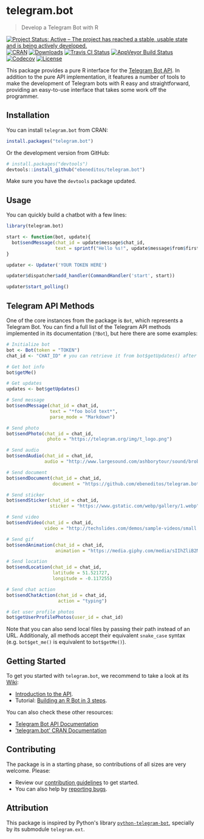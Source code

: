 # telegram.bot

> Develop a Telegram Bot with R

[![Project Status: Active – The project has reached a stable, usable state and is being actively developed.](http://www.repostatus.org/badges/latest/active.svg)](http://www.repostatus.org/#active)
[![CRAN](http://www.r-pkg.org/badges/version/telegram.bot)](https://cran.r-project.org/package=telegram.bot)
[![Downloads](https://cranlogs.r-pkg.org/badges/telegram.bot)](https://www.r-pkg.org/pkg/telegram.bot)
[![Travis CI Status](https://travis-ci.org/ebeneditos/telegram.bot.svg?branch=master)](https://travis-ci.org/ebeneditos/telegram.bot)
[![AppVeyor Build Status](https://ci.appveyor.com/api/projects/status/github/ebeneditos/telegram.bot?svg=true)](https://ci.appveyor.com/project/ebeneditos/telegram-bot)
[![Codecov](https://img.shields.io/codecov/c/github/ebeneditos/telegram.bot.svg)](https://codecov.io/gh/ebeneditos/telegram.bot)
[![License](https://img.shields.io/cran/l/telegram.bot.svg)](https://www.gnu.org/licenses/gpl-3.0.html)

This package provides a pure R interface for the [Telegram Bot API](http://core.telegram.org/bots/api). In addition to the pure API implementation, it features a number of tools to make the development of Telegram bots with R easy and straightforward, providing an easy-to-use interface that takes some work off the programmer.

## Installation

You can install `telegram.bot` from CRAN:

``` r
install.packages("telegram.bot")
```

Or the development version from GitHub:

``` r
# install.packages("devtools")
devtools::install_github("ebeneditos/telegram.bot")
```

Make sure you have the `devtools` package updated.

## Usage

You can quickly build a chatbot with a few lines:

```r
library(telegram.bot)

start <- function(bot, update){
  bot$sendMessage(chat_id = update$message$chat_id,
                  text = sprintf("Hello %s!", update$message$from$first_name))
}

updater <- Updater('YOUR TOKEN HERE')

updater$dispatcher$add_handler(CommandHandler('start', start))

updater$start_polling()
```

## Telegram API Methods

One of the core instances from the package is `Bot`, which represents a Telegram Bot. You can find a full list of the Telegram API methods implemented in its documentation (`?Bot`), but here there are some examples:

```r
# Initialize bot
bot <- Bot(token = "TOKEN")
chat_id <- "CHAT_ID" # you can retrieve it from bot$getUpdates() after sending a message to the bot

# Get bot info
bot$getMe()

# Get updates
updates <- bot$getUpdates()

# Send message
bot$sendMessage(chat_id = chat_id,
                text = "*foo bold text*",
                parse_mode = "Markdown")

# Send photo
bot$sendPhoto(chat_id = chat_id,
               photo = "https://telegram.org/img/t_logo.png")

# Send audio
bot$sendAudio(chat_id = chat_id,
              audio = "http://www.largesound.com/ashborytour/sound/brobob.mp3")

# Send document
bot$sendDocument(chat_id = chat_id,
                 document = "https://github.com/ebeneditos/telegram.bot/raw/gh-pages/docs/telegram.bot.pdf")

# Send sticker
bot$sendSticker(chat_id = chat_id,
                sticker = "https://www.gstatic.com/webp/gallery/1.webp")

# Send video
bot$sendVideo(chat_id = chat_id,
              video = "http://techslides.com/demos/sample-videos/small.mp4")

# Send gif
bot$sendAnimation(chat_id = chat_id,
                  animation = "https://media.giphy.com/media/sIIhZliB2McAo/giphy.gif")

# Send location
bot$sendLocation(chat_id = chat_id,
                 latitude = 51.521727,
                 longitude = -0.117255)

# Send chat action
bot$sendChatAction(chat_id = chat_id,
                   action = "typing")

# Get user profile photos
bot$getUserProfilePhotos(user_id = chat_id)
```

Note that you can also send local files by passing their path instead of an URL. Additionaly, all methods accept their equivalent `snake_case` syntax (e.g. `bot$get_me()` is equivalent to `bot$getMe()`).

## Getting Started

To get you started with `telegram.bot`, we recommend to take a look at its [Wiki](https://github.com/ebeneditos/telegram.bot/wiki):

- [Introduction to the API](https://github.com/ebeneditos/telegram.bot/wiki/Introduction-to-the-API).
- Tutorial: [Building an R Bot in 3 steps](https://github.com/ebeneditos/telegram.bot/wiki/Building-an-R-Bot-in-3-steps).

You can also check these other resources:

- [Telegram Bot API Documentation](https://core.telegram.org/bots/api)
- ['telegram.bot' CRAN Documentation](https://CRAN.R-project.org/package=telegram.bot/telegram.bot.pdf)

## Contributing

The package is in a starting phase, so contributions of all sizes are very welcome. Please:
- Review our [contribution guidelines](https://github.com/ebeneditos/telegram.bot/blob/master/.github/CONTRIBUTING.md) to get started.
- You can also help by [reporting bugs](https://github.com/ebeneditos/telegram.bot/issues/new).

## Attribution

This package is inspired by Python's library
[`python-telegram-bot`](https://github.com/python-telegram-bot/python-telegram-bot), specially by its submodule `telegram.ext`.

